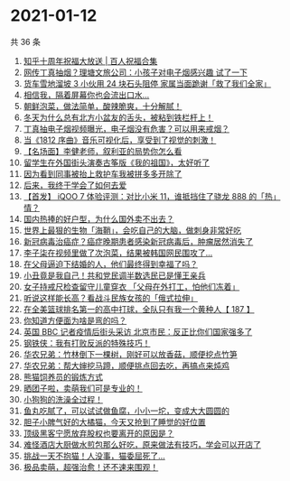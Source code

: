 # 2021-01-12

共 36 条

<!-- BEGIN -->
<!-- 最后更新时间 Tue Jan 12 2021 23:19:54 GMT+0800 (CST) -->

1. [知乎十周年祝福大放送 | 百人祝福合集](https://www.zhihu.com/zvideo/1332174331678502912)
2. [网传丁真抽烟？理塘文旅公司：小孩子对电子烟感兴趣
   试了一下](https://www.zhihu.com/zvideo/1332023956367450112)
3. [货车雪地溜坡 3 小伙用 24 块石头阻停
   家属当面跪谢「救了我们全家」](https://www.zhihu.com/zvideo/1332274274485428224)
4. [相信我，隔着屏幕你也会流出口水...](https://www.zhihu.com/zvideo/1332354949879795712)
5. [朝鲜泡菜，做法简单，酸辣脆爽，十分解腻！](https://www.zhihu.com/zvideo/1332366568228466688)
6. [冬天为什么总有北方小盆友的舌头，被粘到铁栏杆上！](https://www.zhihu.com/zvideo/1332390644221001728)
7. [丁真抽电子烟视频曝光，电子烟没有危害？可以用来戒烟？](https://www.zhihu.com/zvideo/1332271837959843840)
8. [当《1812
   序曲》音乐可视化后，享受到了视觉的刺激！](https://www.zhihu.com/zvideo/1332310199080620032)
9. [【名场面】李健老师，叙利亚的局势你怎么看](https://www.zhihu.com/zvideo/1329882067355283456)
10. [留学生在外国街头演奏古筝版《我的祖国》，太好听了](https://www.zhihu.com/zvideo/1332428034910285824)
11. [因为看到同事被抬上救护车我被拼多多开除了](https://www.zhihu.com/zvideo/1331729488393428992)
12. [后来，我终于学会了如何去爱](https://www.zhihu.com/zvideo/1332034599702773760)
13. [【首发】 iQOO 7 体验评测：对比小米 11，谁抵挡住了骁龙 888
    的「热」情？](https://www.zhihu.com/zvideo/1332040105654181888)
14. [国内热捧的好户型，为什么国外卖不出去？](https://www.zhihu.com/zvideo/1332027998812889088)
15. [世界上最狠的生物「海鞘」，会吃自己的大脑，做刺身非常好吃](https://www.zhihu.com/zvideo/1331764351188463616)
16. [新冠病毒治癌症？癌症晚期患者感染新冠病毒后，肿瘤居然消失了](https://www.zhihu.com/zvideo/1332081139423318016)
17. [李子柒在视频里做了次泡菜，结果被韩国网民围攻了…](https://www.zhihu.com/zvideo/1332041072239542272)
18. [在父母逼迫下结婚的人，他们最终得到幸福了吗？](https://www.zhihu.com/zvideo/1332353134275067904)
19. [小丑竟是我自己！共和党民调半数选民已是懂王亲兵](https://www.zhihu.com/zvideo/1331990903997808640)
20. [女子持戒尺检查留守儿童穿衣
    「父母在外打工，怕他们冻着」](https://www.zhihu.com/zvideo/1332294864990416896)
21. [听说这样能长高？看战斗民族女孩的「俄式拉伸」](https://www.zhihu.com/zvideo/1331298070890905600)
22. [在全美篮球排名第一的高中打球，全队只有我一个黄种人【 187
    】](https://www.zhihu.com/zvideo/1332286823214125056)
23. [你知道方便面为啥是弯的吗？](https://www.zhihu.com/zvideo/1329876312966950912)
24. [英国 BBC 记者疫情后街头采访
    北京市民：反正比你们国家强多了](https://www.zhihu.com/zvideo/1331991300497850368)
25. [钢铁侠：我有打败反派的特殊技巧！](https://www.zhihu.com/zvideo/1331992120266723328)
26. [华农兄弟：竹林倒下一棵树，刚好可以放香菇，顺便挖点竹笋](https://www.zhihu.com/zvideo/1330608489652101120)
27. [华农兄弟：帮大婶挖马蹄，顺便挑点回去吃，再搞点来炖鸡](https://www.zhihu.com/zvideo/1331355788288352256)
28. [熊猫饲养员的锻炼方式](https://www.zhihu.com/zvideo/1331975142038568961)
29. [晒团子啦，卖萌我们可是专业的！](https://www.zhihu.com/zvideo/1331976023748562944)
30. [小狗狗的洗澡全过程！](https://www.zhihu.com/zvideo/1331923413271773184)
31. [鱼丸吃腻了，可以试试做鱼腐，小小一坨，变成大大圆圆的](https://www.zhihu.com/zvideo/1331632048671100928)
32. [胆子小脾气好的大橘猫，今天又抢到了睡觉的好位置](https://www.zhihu.com/zvideo/1331902812763009024)
33. [顶级黑客宁愿放弃股权也要离开的原因是？](https://www.zhihu.com/zvideo/1332032427338625024)
34. [难怪酒店大厨做水煎包那么好吃，原来做法有技巧，学会可以开店了](https://www.zhihu.com/zvideo/1331923890206633984)
35. [挑战一天不抱猫！人没事，猫委屈死了…](https://www.zhihu.com/zvideo/1332042843246645248)
36. [极品卖萌，超强治愈！还不速来围观！](https://www.zhihu.com/zvideo/1331973676691492864)

<!-- END -->
